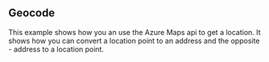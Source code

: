 ## Geocode
This example shows how you an use the Azure Maps api to get a location. It shows how you can convert a location point to an address and the opposite - address to a location point.

[//]: <keywords: GeocodeProvider, ReverseGeocodeRequest, Location, Address, Service>
